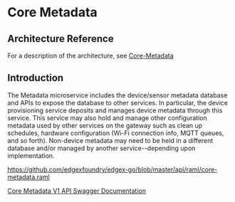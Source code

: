 # Core Metadata

## Architecture Reference

For a description of the architecture, see
[Core-Metadata](../../microservices/core/metadata/Ch-Metadata.md)

## Introduction

The Metadata microservice includes the device/sensor metadata database
and APIs to expose the database to other services. In particular, the
device provisioning service deposits and manages device metadata through
this service. This service may also hold and manage other configuration
metadata used by other services on the gateway such as clean up
schedules, hardware configuration (Wi-Fi connection info, MQTT queues,
and so forth). Non-device metadata may need to be held in a different
database and/or managed by another service--depending upon
implementation.

<https://github.com/edgexfoundry/edgex-go/blob/master/api/raml/core-metadata.raml>

[Core Metadata V1 API Swagger Documentation](https://app.swaggerhub.com/apis-docs/EdgeXFoundry1/core-metadata)
<!-- [Core Metadata API HTML Documentation](core-metadata.html) -->
